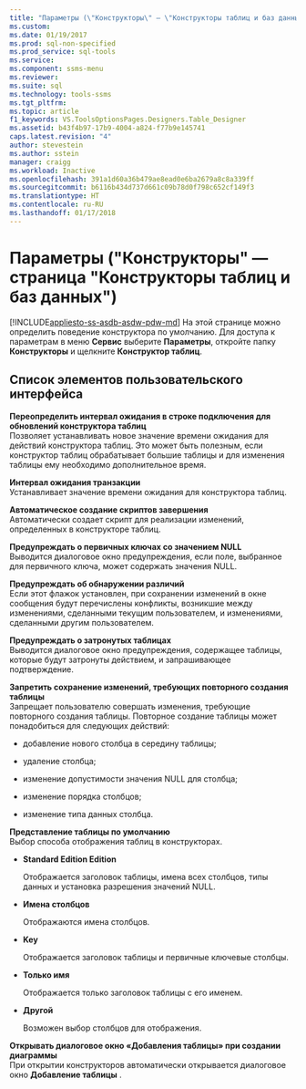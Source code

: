 ```yaml
---
title: "Параметры (\"Конструкторы\" — \"Конструкторы таблиц и баз данных\") | Документация Майкрософт"
ms.custom: 
ms.date: 01/19/2017
ms.prod: sql-non-specified
ms.prod_service: sql-tools
ms.service: 
ms.component: ssms-menu
ms.reviewer: 
ms.suite: sql
ms.technology: tools-ssms
ms.tgt_pltfrm: 
ms.topic: article
f1_keywords: VS.ToolsOptionsPages.Designers.Table_Designer
ms.assetid: b43f4b97-17b9-4004-a824-f77b9e145741
caps.latest.revision: "4"
author: stevestein
ms.author: sstein
manager: craigg
ms.workload: Inactive
ms.openlocfilehash: 391a1d60a36b479ae8ead0e6ba2679a8c8a339ff
ms.sourcegitcommit: b6116b434d737d661c09b78d0f798c652cf149f3
ms.translationtype: HT
ms.contentlocale: ru-RU
ms.lasthandoff: 01/17/2018
---
```

# <a name="options-designers---table-and-database-designers-page"></a>Параметры ("Конструкторы" — страница "Конструкторы таблиц и баз данных")
[!INCLUDE[appliesto-ss-asdb-asdw-pdw-md](../../includes/appliesto-ss-asdb-asdw-pdw-md.md)] На этой странице можно определить поведение конструктора по умолчанию. Для доступа к параметрам в меню **Сервис** выберите **Параметры**, откройте папку **Конструкторы** и щелкните **Конструктор таблиц**.  
  
## <a name="uielement-list"></a>Список элементов пользовательского интерфейса  
**Переопределить интервал ожидания в строке подключения для обновлений конструктора таблиц**  
Позволяет устанавливать новое значение времени ожидания для действий конструктора таблиц. Это может быть полезным, если конструктор таблиц обрабатывает большие таблицы и для изменения таблицы ему необходимо дополнительное время.  
  
**Интервал ожидания транзакции**  
Устанавливает значение времени ожидания для конструктора таблиц.  
  
**Автоматическое создание скриптов завершения**  
Автоматически создает скрипт для реализации изменений, определенных в конструкторе таблиц.  
  
**Предупреждать о первичных ключах со значением NULL**  
Выводится диалоговое окно предупреждения, если поле, выбранное для первичного ключа, может содержать значения NULL.  
  
**Предупреждать об обнаружении различий**  
Если этот флажок установлен, при сохранении изменений в окне сообщения будут перечислены конфликты, возникшие между изменениями, сделанными текущим пользователем, и изменениями, сделанными другим пользователем.  
  
**Предупреждать о затронутых таблицах**  
Выводится диалоговое окно предупреждения, содержащее таблицы, которые будут затронуты действием, и запрашивающее подтверждение.  
  
**Запретить сохранение изменений, требующих повторного создания таблицы**  
Запрещает пользователю совершать изменения, требующие повторного создания таблицы. Повторное создание таблицы может понадобиться для следующих действий:  
  
-   добавление нового столбца в середину таблицы;  
  
-   удаление столбца;  
  
-   изменение допустимости значения NULL для столбца;  
  
-   изменение порядка столбцов;  
  
-   изменение типа данных столбца.  
  
**Представление таблицы по умолчанию**  
Выбор способа отображения таблиц в конструкторах.  
  
-   **Standard Edition Edition**  
  
    Отображается заголовок таблицы, имена всех столбцов, типы данных и установка разрешения значений NULL.  
  
-   **Имена столбцов**  
  
    Отображаются имена столбцов.  
  
-   **Key**  
  
    Отображается заголовок таблицы и первичные ключевые столбцы.  
  
-   **Только имя**  
  
    Отображается только заголовок таблицы с его именем.  
  
-   **Другой**  
  
    Возможен выбор столбцов для отображения.  
  
**Открывать диалоговое окно «Добавления таблицы» при создании диаграммы**  
При открытии конструкторов автоматически открывается диалоговое окно **Добавление таблицы** .  
  

